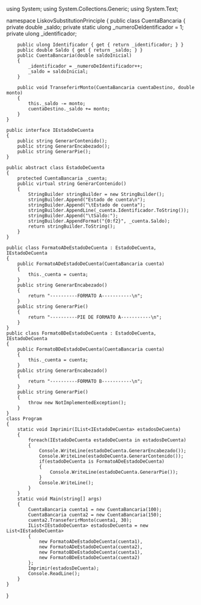 ﻿using System;
using System.Collections.Generic;
using System.Text;

namespace LiskovSubstitutionPrinciple
{
    public class CuentaBancaria
    {
        private double _saldo;
        private static ulong _numeroDeIdentificador = 1;
        private ulong _identificador;

        public ulong Identificador { get { return _identificador; } }
        public double Saldo { get { return _saldo; } }
        public CuentaBancaria(double saldoInicial)
        {
            _identificador = _numeroDeIdentificador++;
            _saldo = saldoInicial;
        }

        public void TranseferirMonto(CuentaBancaria cuentaDestino, double monto)
        {
            this._saldo -= monto;
            cuentaDestino._saldo += monto;
        }
    }

    public interface IEstadoDeCuenta
    {
        public string GenerarContenido();
        public string GenerarEncabezado();
        public string GenerarPie();
    }

    public abstract class EstadoDeCuenta
    {
        protected CuentaBancaria _cuenta;
        public virtual string GenerarContenido()
        {
            StringBuilder stringBuilder = new StringBuilder();
            stringBuilder.Append("Estado de cuenta\n");
            stringBuilder.Append("\tEstado de cuenta");
            stringBuilder.AppendLine(_cuenta.Identificador.ToString());
            stringBuilder.Append("\tSaldo:");
            stringBuilder.AppendFormat("{0:f2}", _cuenta.Saldo);
            return stringBuilder.ToString();
        }
    }

    public class FormatoADeEstadoDeCuenta : EstadoDeCuenta, IEstadoDeCuenta
    {
        public FormatoADeEstadoDeCuenta(CuentaBancaria cuenta)
        {
            this._cuenta = cuenta;
        }
        public string GenerarEncabezado()
        {
            return "----------FORMATO A-----------\n";
        }
        public string GenerarPie()
        {
            return "----------PIE DE FORMATO A-----------\n";
        }
    }
    public class FormatoBDeEstadoDeCuenta : EstadoDeCuenta, IEstadoDeCuenta
    {
        public FormatoBDeEstadoDeCuenta(CuentaBancaria cuenta)
        {
            this._cuenta = cuenta;
        }
        public string GenerarEncabezado()
        {
            return "----------FORMATO B-----------\n";
        }
        public string GenerarPie()
        {
            throw new NotImplementedException();
        }
    }
    class Program
    {
        static void Imprimir(IList<IEstadoDeCuenta> estadosDeCuenta)
        {
            foreach(IEstadoDeCuenta estadoDeCuenta in estadosDeCuenta)
            {
                Console.WriteLine(estadoDeCuenta.GenerarEncabezado());
                Console.WriteLine(estadoDeCuenta.GenerarContenido());
                if(estadoDeCuenta is FormatoADeEstadoDeCuenta)
                {
                    Console.WriteLine(estadoDeCuenta.GenerarPie());
                }
                Console.WriteLine();
            }
        }
        static void Main(string[] args)
        {
            CuentaBancaria cuenta1 = new CuentaBancaria(100);
            CuentaBancaria cuenta2 = new CuentaBancaria(150);
            cuenta2.TranseferirMonto(cuenta1, 30);
            IList<IEstadoDeCuenta> estadosDeCuenta = new List<IEstadoDeCuenta>
            {
                new FormatoADeEstadoDeCuenta(cuenta1),
                new FormatoADeEstadoDeCuenta(cuenta2),
                new FormatoBDeEstadoDeCuenta(cuenta1),
                new FormatoBDeEstadoDeCuenta(cuenta2)
            };
            Imprimir(estadosDeCuenta);
            Console.ReadLine();
        }
    }
}